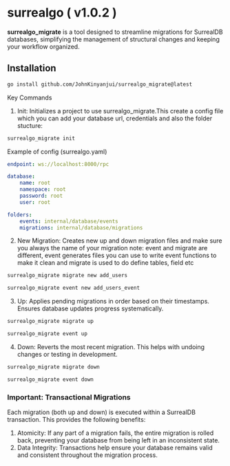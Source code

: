 # surrealgo ( v1.0.2 )

**surrealgo_migrate** is a tool designed to streamline migrations for SurrealDB databases, simplifying the management of structural changes and keeping your workflow organized.

## Installation
```bash
go install github.com/JohnKinyanjui/surrealgo_migrate@latest
```

Key Commands

1. Init: Initializes a project to use surrealgo_migrate.This create a config file which you can add your database url, credentials and also the folder stucture:

```bash
surrealgo_migrate init
```

Example of config (surrealgo.yaml)
```yaml
endpoint: ws://localhost:8000/rpc

database:
    name: root
    namespace: root
    password: root
    user: root

folders:
    events: internal/database/events
    migrations: internal/database/migrations

```

2. New Migration:  Creates new up and down migration files and make sure you always the name of your migration
note: event and migrate are different, event generates files you can use to write event functions to make it clean and migrate is used to do define tables, field etc

```Bash
surrealgo_migrate migrate new add_users

surrealgo_migrate event new add_users_event

```

3. Up: Applies pending migrations in order based on their timestamps. Ensures database updates progress systematically.

```Bash
surrealgo_migrate migrate up

surrealgo_migrate event up

```

4. Down: Reverts the most recent migration. This helps with undoing changes or testing in development.

```Bash
surrealgo_migrate migrate down

surrealgo_migrate event down

```

### Important: Transactional Migrations

Each migration (both up and down) is executed within a SurrealDB transaction. This provides the following benefits:

1. Atomicity: If any part of a migration fails, the entire migration is rolled back, preventing your database from being left in an inconsistent state.
2. Data Integrity: Transactions help ensure your database remains valid and consistent throughout the migration process.
